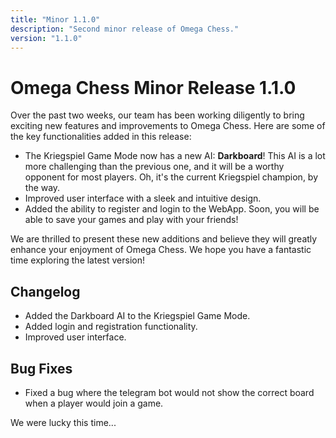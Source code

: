```yaml
---
title: "Minor 1.1.0"
description: "Second minor release of Omega Chess."
version: "1.1.0"
---
```


# Omega Chess Minor Release 1.1.0


Over the past two weeks, our team has been working diligently to bring exciting new features and improvements to Omega Chess. Here are some of the key functionalities added in this release:

- The Kriegspiel Game Mode now has a new AI: **Darkboard**! This AI is a lot more challenging than the previous one, and it will be a worthy opponent for most players. Oh, it's the current Kriegspiel champion, by the way.
- Improved user interface with a sleek and intuitive design.
- Added the ability to register and login to the WebApp. Soon, you will be able to save your games and play with your friends!

We are thrilled to present these new additions and believe they will greatly enhance your enjoyment of Omega Chess. We hope you have a fantastic time exploring the latest version!

## Changelog

-  Added the Darkboard AI to the Kriegspiel Game Mode.
- Added login and registration functionality.
- Improved user interface.

## Bug Fixes

- Fixed a bug where the telegram bot would not show the correct board when a player would join a game.

We were lucky this time...
